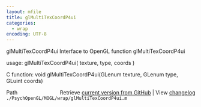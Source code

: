 ```yaml
---
layout: mfile
title: glMultiTexCoordP4ui
categories:
  - wrap
encoding: UTF-8
---
```


glMultiTexCoordP4ui  Interface to OpenGL function glMultiTexCoordP4ui

usage:  glMultiTexCoordP4ui( texture, type, coords )

C function:  void glMultiTexCoordP4ui(GLenum texture, GLenum type, GLuint coords)


<div class="code_header" style="text-align:right;">
  <span style="float:left;">Path&nbsp;&nbsp;</span> <span class="counter">Retrieve <a href=
  "https://raw.github.com/Psychtoolbox-3/Psychtoolbox-3/beta/./PsychOpenGL/MOGL/wrap/glMultiTexCoordP4ui.m">current version from GitHub</a> | View <a href=
  "https://github.com/Psychtoolbox-3/Psychtoolbox-3/commits/beta/./PsychOpenGL/MOGL/wrap/glMultiTexCoordP4ui.m">changelog</a></span>
</div>
<div class="code">
  <code>./PsychOpenGL/MOGL/wrap/glMultiTexCoordP4ui.m</code>
</div>
